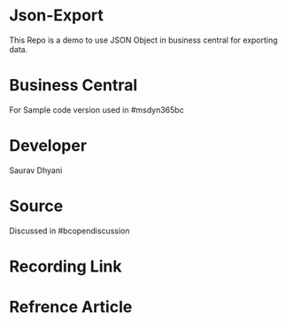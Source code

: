 # Json-Export
This Repo is a demo to use JSON Object in business central for exporting data.

# Business Central
For Sample code version used in #msdyn365bc

# Developer
Saurav Dhyani

# Source 
Discussed in #bcopendiscussion 

# Recording Link


# Refrence Article
